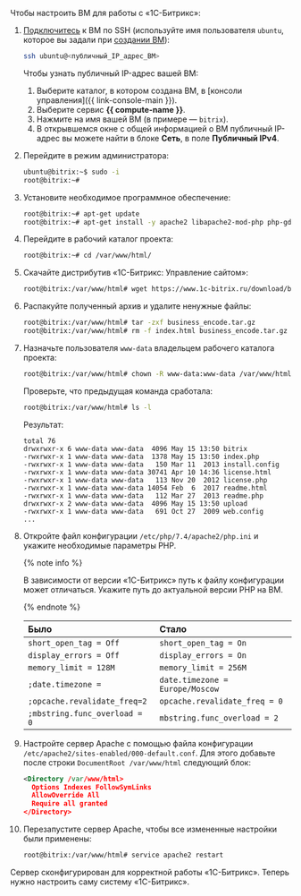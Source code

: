 Чтобы настроить ВМ для работы с «1С-Битрикс»:
1. [Подключитесь](../../compute/operations/vm-connect/ssh.md) к ВМ по SSH (используйте имя пользователя `ubuntu`, которое вы задали при [создании ВМ](#create-vm)):

   ```bash
   ssh ubuntu@<публичный_IP_адрес_ВМ>
   ```

   Чтобы узнать публичный IP-адрес вашей ВМ:
   1. Выберите каталог, в котором создана ВМ, в [консоли управления]({{ link-console-main }}).
   1. Выберите сервис **{{ compute-name }}**.
   1. Нажмите на имя вашей ВМ (в примере — `bitrix`).
   1. В открывшемся окне с общей информацией о ВМ публичный IP-адрес вы можете найти в блоке **Сеть**, в поле **Публичный IPv4**.
1. Перейдите в режим администратора:

   ```bash
   ubuntu@bitrix:~$ sudo -i
   root@bitrix:~#
   ```

1. Установите необходимое программное обеспечение:

   ```bash
   root@bitrix:~# apt-get update
   root@bitrix:~# apt-get install -y apache2 libapache2-mod-php php-gd php-mbstring php-mysql
   ```

1. Перейдите в рабочий каталог проекта:

   ```bash
   root@bitrix:~# cd /var/www/html/
   ```

1. Скачайте дистрибутив «1С-Битрикс: Управление сайтом»:

   ```bash
   root@bitrix:/var/www/html# wget https://www.1c-bitrix.ru/download/business_encode.tar.gz
   ```

1. Распакуйте полученный архив и удалите ненужные файлы:

   ```bash
   root@bitrix:/var/www/html# tar -zxf business_encode.tar.gz
   root@bitrix:/var/www/html# rm -f index.html business_encode.tar.gz
   ```

1. Назначьте пользователя `www-data` владельцем рабочего каталога проекта:

   ```bash
   root@bitrix:/var/www/html# chown -R www-data:www-data /var/www/html
   ```

   Проверьте, что предыдущая команда сработала:
   
   ```bash
   root@bitrix:/var/www/html# ls -l
   ```

   Результат:

   ```text
   total 76
   drwxrwxr-x 6 www-data www-data  4096 May 15 13:50 bitrix
   -rwxrwxr-x 1 www-data www-data  1378 May 15 13:50 index.php
   -rwxrwxr-x 1 www-data www-data   150 Mar 11  2013 install.config
   -rwxrwxr-x 1 www-data www-data 30741 Apr 10 14:36 license.html
   -rwxrwxr-x 1 www-data www-data   113 Nov 20  2012 license.php
   -rwxrwxr-x 1 www-data www-data 14054 Feb  6  2017 readme.html
   -rwxrwxr-x 1 www-data www-data   112 Mar 27  2013 readme.php
   drwxrwxr-x 2 www-data www-data  4096 May 15 13:50 upload
   -rwxrwxr-x 1 www-data www-data   691 Oct 27  2009 web.config
   ...
   ```

1. Откройте файл конфигурации `/etc/php/7.4/apache2/php.ini` и укажите необходимые параметры PHP.

   {% note info %}

   В зависимости от версии «1С-Битрикс» путь к файлу конфигурации может отличаться. Укажите путь до актуальной версии PHP на ВМ.

   {% endnote %}

   Было | Стало
   :--- | :---
   `short_open_tag = Off`        | `short_open_tag = On`
   `display_errors = Off`        | `display_errors = On`
   `memory_limit = 128M`         | `memory_limit = 256M`
   `;date.timezone =`            | `date.timezone = Europe/Moscow`
   `;opcache.revalidate_freq=2`  | `opcache.revalidate_freq = 0`
   `;mbstring.func_overload = 0` | `mbstring.func_overload = 2`

1. Настройте сервер Apache с помощью файла конфигурации `/etc/apache2/sites-enabled/000-default.conf`. Для этого добавьте после строки `DocumentRoot /var/www/html` следующий блок:

   ```xml
   <Directory /var/www/html>
     Options Indexes FollowSymLinks
     AllowOverride All
     Require all granted
   </Directory>
   ```

1. Перезапустите сервер Apache, чтобы все измененные настройки были применены:

   ```bash
   root@bitrix:/var/www/html# service apache2 restart
   ```

Сервер сконфигурирован для корректной работы «1С-Битрикс». Теперь нужно настроить саму систему «1С-Битрикс».